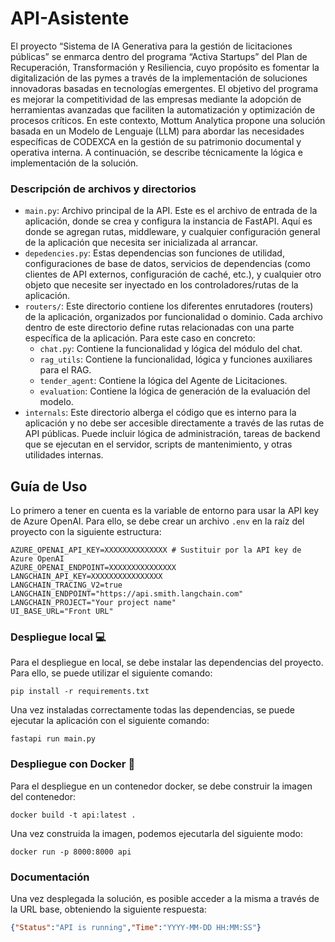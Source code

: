 # API-Asistente

El proyecto “Sistema de IA Generativa para la gestión de licitaciones públicas” se
enmarca dentro del programa “Activa Startups” del Plan de Recuperación, Transformación y
Resiliencia, cuyo propósito es fomentar la digitalización de las pymes a través de la
implementación de soluciones innovadoras basadas en tecnologías emergentes. El objetivo del
programa es mejorar la competitividad de las empresas mediante la adopción de herramientas
avanzadas que faciliten la automatización y optimización de procesos críticos. En este contexto,
Mottum Analytica propone una solución basada en un Modelo de Lenguaje (LLM) para abordar las
necesidades específicas de CODEXCA en la gestión de su patrimonio documental y operativa
interna. A continuación, se describe técnicamente la lógica e implementación de la solución.

### Descripción de archivos y directorios

- `main.py`: Archivo principal de la API. Este es el archivo de entrada de la aplicación, donde se crea y configura la
  instancia de FastAPI. Aquí es donde se agregan rutas, middleware, y cualquier configuración general de la aplicación
  que necesita ser inicializada al arrancar.
- `depedencies.py`: Estas dependencias son funciones de utilidad, configuraciones de base de datos,
  servicios de dependencias (como clientes de API externos, configuración de caché, etc.), y cualquier otro objeto que
  necesite ser inyectado en los controladores/rutas de la aplicación.
- `routers/`: Este directorio contiene los diferentes enrutadores (routers) de la aplicación, organizados por
  funcionalidad o dominio. Cada archivo dentro de este directorio define rutas relacionadas con una parte específica de
  la aplicación. Para este caso en concreto:
    - `chat.py`: Contiene la funcionalidad y lógica del módulo del chat.
    - `rag_utils`: Contiene la funcionalidad, lógica y funciones auxiliares para el RAG.
    - `tender_agent`: Contiene la lógica del Agente de Licitaciones.
    - `evaluation`: Contiene la lógica de generación de la evaluación del modelo.
- `internals`: Este directorio alberga el código que es interno para la aplicación y no debe ser
  accesible directamente a través de las rutas de API públicas. Puede incluir lógica de administración, tareas de
  backend que se ejecutan en el servidor, scripts de mantenimiento, y otras utilidades internas.

## Guía de Uso

Lo primero a tener en cuenta es la variable de entorno para usar la API key de Azure OpenAI. Para ello, se debe crear un
archivo
`.env` en la raíz del proyecto con la siguiente estructura:

```shell
AZURE_OPENAI_API_KEY=XXXXXXXXXXXXXX # Sustituir por la API key de Azure OpenAI
AZURE_OPENAI_ENDPOINT=XXXXXXXXXXXXXXX
LANGCHAIN_API_KEY=XXXXXXXXXXXXXXXX
LANGCHAIN_TRACING_V2=true
LANGCHAIN_ENDPOINT="https://api.smith.langchain.com"
LANGCHAIN_PROJECT="Your project name"
UI_BASE_URL="Front URL"
```

### Despliegue local :computer:

Para el despliegue en local, se debe instalar las dependencias del proyecto. Para ello, se puede utilizar el siguiente
comando:

```shell
pip install -r requirements.txt
```

Una vez instaladas correctamente todas las dependencias, se puede ejecutar la aplicación con el siguiente comando:

```shell
fastapi run main.py
```

### Despliegue con Docker :whale:

Para el despliegue en un contenedor docker, se debe construir la imagen del contenedor:

```shell
docker build -t api:latest .
```

Una vez construida la imagen, podemos ejecutarla del siguiente modo:
```shell
docker run -p 8000:8000 api 
```

### Documentación

Una vez desplegada la solución, es posible acceder a la misma a través de la URL base, obteniendo la siguiente respuesta:

```json
{"Status":"API is running","Time":"YYYY-MM-DD HH:MM:SS"}
```